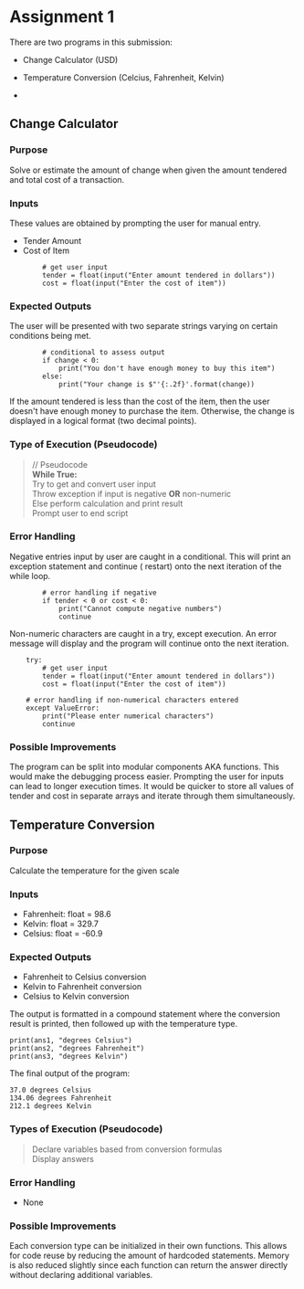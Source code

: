 Assignment 1
= 

There are two programs in this submission:

- Change Calculator (USD)
- Temperature Conversion (Celcius, Fahrenheit, Kelvin)

-
## Change Calculator


### Purpose



Solve or estimate the amount of change when given the amount tendered and total cost of a transaction.

### Inputs


These values are obtained by prompting the user for manual entry.

- Tender Amount
- Cost of Item

````
        # get user input
        tender = float(input("Enter amount tendered in dollars"))
        cost = float(input("Enter the cost of item"))
````

### Expected Outputs


The user will be presented with two separate strings varying on certain conditions being met.

````
        # conditional to assess output
        if change < 0:
            print("You don't have enough money to buy this item")
        else:
            print("Your change is $"'{:.2f}'.format(change))
````

If the amount tendered is less than the cost of the item, then the user doesn't have enough money to purchase the item.
Otherwise, the change is displayed in a logical format (two decimal points).

### Type of Execution (Pseudocode)



> // Pseudocode  
> **While True:**  
> Try to get and convert user input  
> Throw exception if input is negative **OR** non-numeric  
> Else perform calculation and print result  
> Prompt user to end script
>


### Error Handling


Negative entries input by user are caught in a conditional. This will print an exception statement and continue (
restart)
onto the next iteration of the while loop.

````
        # error handling if negative
        if tender < 0 or cost < 0:
            print("Cannot compute negative numbers")
            continue
````

Non-numeric characters are caught in a try, except execution. An error message will display and the program will
continue onto the next iteration.

```
    try:
        # get user input
        tender = float(input("Enter amount tendered in dollars"))
        cost = float(input("Enter the cost of item"))
```

```
    # error handling if non-numerical characters entered
    except ValueError:
        print("Please enter numerical characters")
        continue
```

### Possible Improvements


The program can be split into modular components AKA functions. This would make the debugging process easier. Prompting
the user for inputs can lead to longer execution times. It would be quicker to store all values of tender and cost in
separate arrays and iterate through them simultaneously.

## Temperature Conversion

### Purpose

Calculate the temperature for the given scale

### Inputs

- Fahrenheit: float = 98.6
- Kelvin: float = 329.7
- Celsius: float = -60.9

### Expected Outputs

- Fahrenheit to Celsius conversion
- Kelvin to Fahrenheit conversion
- Celsius to Kelvin conversion

The output is formatted in a compound statement where the conversion result is printed, then followed up
with the temperature type. 

```
print(ans1, "degrees Celsius")
print(ans2, "degrees Fahrenheit")
print(ans3, "degrees Kelvin")
```

The final output of the program:

```
37.0 degrees Celsius
134.06 degrees Fahrenheit
212.1 degrees Kelvin
```

### Types of Execution (Pseudocode)

> Declare variables based from conversion formulas  
> Display answers

### Error Handling
- None

### Possible Improvements

Each conversion type can be initialized in their own functions. This allows for code reuse
by reducing the amount of hardcoded statements. Memory is also reduced slightly since each function can return
the answer directly without declaring additional variables.
